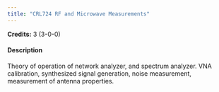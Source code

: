 ```yaml
---
title: "CRL724 RF and Microwave Measurements"
---
```

**Credits:** 3 (3-0-0)

#### Description
Theory of operation of network analyzer, and spectrum analyzer. VNA calibration, synthesized signal generation, noise measurement, measurement of antenna properties.